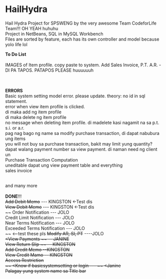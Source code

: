 # HailHydra
Hail Hydra Project for SPSWENG by the very awesome Team CodeforLife Team!!! OH YEAH huhuhu <br>
Project in NetBeans, SQL in MySQL Workbench <br>
Files are sorted by feature, each has its own controller and model because yolo life lol <br>

**To Do List** <br>
<br> IMAGES of Item profile. copy paste to system.
Add Sales Invoice, P.T. A.R. - DI PA TAPOS. PATAPOS PLEASE huuuuuuh


<br><br> 
**ERRORS**
<br> Basic system setting model error. please update. theory: no id in sql statement.
<br> error when view item profile is clicked.
<br> di maka add ng item profile
<br> di maka delete ng item profile
<br> no message when deleting item profile. di madelete kasi nagamit na sa p.t. s.i. or a.r.
<br> pag nag bago ng name sa modify purchase transaction, di dapat nabubura ung items
<br> you will not buy sa purchase transaction, bakit may limit yung quantity?
<br> dapat walang payment number sa view payment. di naman need ng client un
<br>Purchase Transaction Computation
<br> uneditable dapat ung view payment table and everything
<br> sales invoice

<br> and many more
<br><br>
**DONE**!!!<br>
~~Add Debit Memo~~ --- KINGSTON <-Test dis <br>
~~View Debit Memo~~ --- KINGSTON <-Test dis <br>
~~
Order Notification --- JOLO <br>
Credit Limit Notification --- JOLO <br>
Near Terms Notification --- JOLO<br>
Exceeded Terms Notification --- JOLO<br>~~ <--test these pls
~~Modify AR, SI, PT~~  ----JOLO <br>
~~<View Payments ~~ -- JANINE <br>
~~View Return Slip ~~ -- KINGSTON<br>
~~Add Credit Memo~~ --KINGSTON <br>
~~View Credit Mamo~~  -- KINGSTON<br>
~~Access Restriction~~ <br>
~~ <Know if basicsystemsetting or login --- ~~ <Janine
<br>~~Palagay yung system name sa Title bar~~

